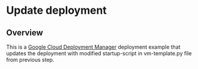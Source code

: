 # Update deployment

## Overview

This is a [Google Cloud Deployment Manager](https://cloud.google.com/deployment-manager/step-by-step-guide/updating-a-deployment)
deployment example that updates the deployment with modified startup-script in
vm-template.py file from previous step.
